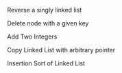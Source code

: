 Reverse a singly linked list

Delete node with a given key

Add Two Integers

Copy Linked List with arbitrary pointer

Insertion Sort of Linked List